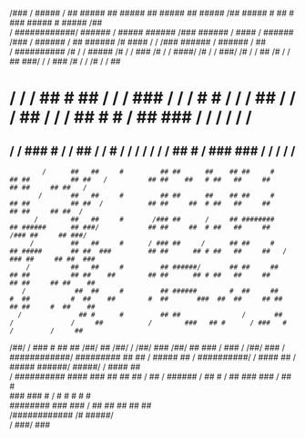 
                                                                                                                                                                         
  /###           /   ##### /    ##         ##### ##         #####    ##       ##### ##       ##### /##          ##### #     ##      # ###           #####  #  ##### /##  
 /  ############/ ######  /  #####      ######  /###     ######  /  #### / ######  /### / ######  / ##       ######  /#    #### / /  /###        ######  / ######  / ##  
/     ########## /#   /  /     #####   /#   /  /  ###   /#   /  /   ####/ /#   /  / ###/ /#   /  /  ##      /#   /  / ##    ###/ /  /  ###      /#   /  / /#   /  /  ##  
#             / /    /  ##     # ##   /    /  /    ### /    /  /    # #  /    /  /   ## /    /  /   ##     /    /  /  ##    # # /  ##   ###    /    /  / /    /  /   ##  
 ##          /      /  ###     #          /  /      ##     /  /     #        /  /           /  /    /          /  /    ##   #  /  ###    ###       /  /      /  /    /   
            /      ##   ##     #         ## ##      ##    ## ##     #       ## ##          ## ##   /          ## ##    ##   # ##   ##     ##      ## ##     ## ##   /    
           /       ##   ##     #         ## ##      ##    ## ##     #       ## ##          ## ##  /           ## ##     ##  # ##   ##     ##      ## ##     ## ##  /     
          /        ##   ##     #       /### ##      /     ## ########       ## ######      ## ###/            ## ##     ##  # ##   ##     ##    /### ##     ## ###/      
         /         ##   ##     #      / ### ##     /      ## ##     #       ## #####       ## ##  ###         ## ##      ## # ##   ##     ##   / ### ##     ## ##  ###   
        /          ##   ##     #         ## ######/       ## ##     ##      ## ##          ## ##    ##        ## ##      ## # ##   ##     ##      ## ##     ## ##    ##  
       /            ##  ##     #         ## ######        #  ##     ##      #  ##          #  ##    ##        #  ##       ###  ##  ##     ## ##   ## ##     #  ##    ##  
      /              ## #      #         ## ##               /       ##        /              /     ##           /        ###   ## #      / ###   #  /         /     ##  
  /##/           /    ###      #         ## ##           /##/        ##    /##/         / /##/      ###      /##/          ##    ###     /   ###    /      /##/      ### 
 /  ############/      #########         ## ##          /  #####      ##  /  ##########/ /  ####    ##      /  #####              ######/     #####/      /  ####    ##  
/     ##########         #### ###   ##   ## ##         /     ##          /     ######   /    ##     #      /     ##                 ###         ###      /    ##     #   
                               ### ###   #  /          #                 #              #                  #                                             #               
                   ########     ### ###    /            ##                ##             ##                 ##                                            ##             
                 /############  /#   #####/                                                                                                                              
                /           ###/       ###                                                                                                                               

